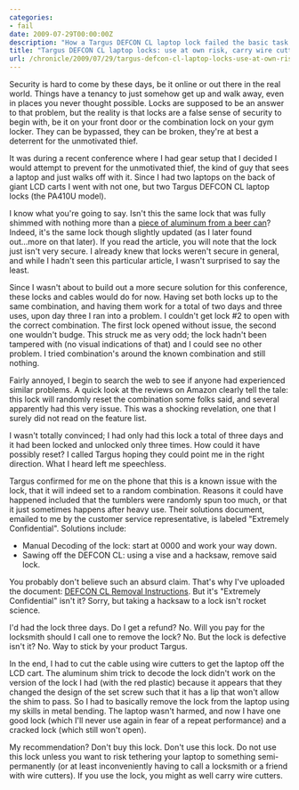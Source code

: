 ```yaml
---
categories:
- fail
date: 2009-07-29T00:00:00Z
description: "How a Targus DEFCON CL laptop lock failed the basic task of unlocking, and why you shouldn't buy it."
title: "Targus DEFCON CL laptop locks: use at own risk, carry wire cutters"
url: /chronicle/2009/07/29/targus-defcon-cl-laptop-locks-use-at-own-risk-carry-wire-cutters/
---
```


Security is hard to come by these days, be it online or out there in the real world. Things have a tenancy to just somehow get up and walk away, even in places you never thought possible. Locks are supposed to be an answer to that problem, but the reality is that locks are a false sense of security to begin with, be it on your front door or the combination lock on your gym locker.  They can be bypassed, they can be broken, they're at best a deterrent for the unmotivated thief.

It was during a recent conference where I had gear setup that I decided I would attempt to prevent for the unmotivated thief, the kind of guy that sees a laptop and just walks off with it. Since I had two laptops on the back of giant LCD carts I went with not one, but two Targus DEFCON CL laptop locks (the PA410U model).

I know what you're going to say.  Isn't this the same lock that was fully shimmed with nothing more than a <a href="http://www.engadget.com/2006/09/08/the-lockdown-your-new-targus-defcon-cl-lock-hacked-by-beer/">piece of aluminum from a beer can</a>? Indeed, it's the same lock though slightly updated (as I later found out...more on that later).  If you read the article, you will note that the lock just isn't very secure.  I already knew that locks weren't secure in general, and while I hadn't seen this particular article, I wasn't surprised to say the least.

Since I wasn't about to build out a more secure solution for this conference, these locks and cables would do for now. Having set both locks up to the same combination, and having them work for a total of two days and three uses, upon day three I ran into a problem.  I couldn't get lock #2 to open with the correct combination.  The first lock opened without issue, the second one wouldn't budge.  This struck me as very odd; the lock hadn't been tampered with (no visual indications of that) and I could see no other problem.  I tried combination's around the known combination and still nothing.

Fairly annoyed, I begin to search the web to see if anyone had experienced similar problems. A quick look at the reviews on Amazon clearly tell the tale: this lock will randomly reset the combination some folks said, and several apparently had this very issue.  This was a shocking revelation, one that I surely did not read on the feature list.

I wasn't totally convinced; I had only had this lock a total of three days and it had been locked and unlocked only three times.  How could it have possibly reset?  I called Targus hoping they could point me in the right direction.  What I heard left me speechless.

Targus confirmed for me on the phone that this is a known issue with the lock, that it will indeed set to a random combination.  Reasons it could have happened included that the tumblers were randomly spun too much, or that it just sometimes happens after heavy use.  Their solutions document, emailed to me by the customer service representative, is labeled "Extremely Confidential".  Solutions include:

* Manual Decoding of the lock: start at 0000 and work your way down. 
* Sawing off the DEFCON CL: using a vise and a hacksaw, remove said lock. 

You probably don't believe such an absurd claim.  That's why I've uploaded the document: <a href="http://www.arcane.org/wp-content/uploads/2007/02/DEFCON_Removal_Instructions.pdf">DEFCON CL Removal Instructions</a>.  But it's "Extremely Confidential" isn't it?  Sorry, but taking a hacksaw to a lock isn't rocket science.

I'd had the lock three days.  Do I get a refund? No. Will you pay for the locksmith should I call one to remove the lock?  No.  But the lock is defective isn't it?  No.  Way to stick by your product Targus.

In the end, I had to cut the cable using wire cutters to get the laptop off the LCD cart.  The aluminum shim trick to decode the lock didn't work on the version of the lock I had (with the red plastic) because it appears that they changed the design of the set screw such that it has a lip that won't allow the shim to pass.  So I had to basically remove the lock from the laptop using my skills in metal bending.  The laptop wasn't harmed, and now I have one good lock (which I'll never use again in fear of a repeat performance) and a cracked lock (which still won't open).

My recommendation?  Don't buy this lock.  Don't use this lock.  Do not use this lock unless you want to risk tethering your laptop to something semi-permanently (or at least inconveniently having to call a locksmith or a friend with wire cutters).  If you use the lock, you might as well carry wire cutters.

